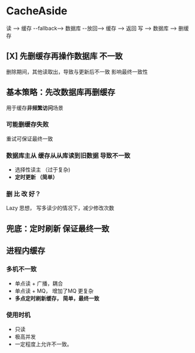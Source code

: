 # CacheAside

读 --> 缓存 --fallback--> 数据库 --放回--> 缓存 --> 返回
写 --> 数据库 --> 删缓存

## [X] 先删缓存再操作数据库 不一致
删除期间，其他读取出，导致与更新后不一致
影响最终一致性

## 基本策略：先改数据库再删缓存
用于缓存**非频繁访问**场景

### 可能删缓存失败
重试可保证最终一致

### 数据库主从 缓存从从库读到旧数据  导致不一致
- 选择性读主 （过于复杂)
- **定时更新 （简单）**


### 删 比 改 好？
Lazy 思想， 写多读少的情况下，减少修改次数

## 兜底：定时刷新 保证最终一致

## 进程内缓存
### 多机不一致
- 单点读 + 广播，耦合
- 单点读 + MQ， 增加了MQ 更复杂
- **多点定时刷新缓存， 简单，最终一致**

### 使用时机
- 只读
- 极高并发
- 一定程度上允许不一致。


